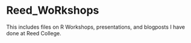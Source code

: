 # Reed_WoRkshops

This includes files on R Workshops, presentations, and blogposts I have done at Reed College.
